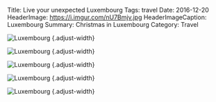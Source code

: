 Title: Live your unexpected Luxembourg
Tags: travel
Date: 2016-12-20
HeaderImage: https://i.imgur.com/nU7Bmjv.jpg
HeaderImageCaption: Luxembourg
Summary: Christmas in Luxembourg
Category: Travel

![Luxembourg](https://i.imgur.com/JSVQ7Gg.jpg)
{.adjust-width}

![Luxembourg](https://i.imgur.com/TglUO9z.jpg)
{.adjust-width}

![Luxembourg](https://i.imgur.com/l7JYtZ7.jpg)
{.adjust-width}

![Luxembourg](https://i.imgur.com/YrjGxUR.jpg)
{.adjust-width}

![Luxembourg](https://i.imgur.com/GdAe8rN.jpg)
{.adjust-width}